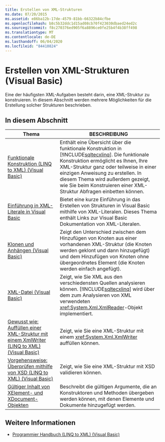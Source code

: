 ```yaml
---
title: Erstellen von XML-Strukturen
ms.date: 07/20/2015
ms.assetid: e86ba12b-17de-4579-81bb-66322b84cfbe
ms.openlocfilehash: b8c5b32ddc1d15ad08cb70f423030dbaed24ed2c
ms.sourcegitcommit: f8c270376ed905f6a8896ce0fe25b4f4b38ff498
ms.translationtype: MT
ms.contentlocale: de-DE
ms.lasthandoff: 06/04/2020
ms.locfileid: "84410824"
---
```

# <a name="creating-xml-trees-visual-basic"></a>Erstellen von XML-Strukturen (Visual Basic)
Eine der häufigsten XML-Aufgaben besteht darin, eine XML-Struktur zu konstruieren. In diesem Abschnitt werden mehrere Möglichkeiten für die Erstellung solcher Strukturen beschrieben.  
  
## <a name="in-this-section"></a>In diesem Abschnitt  
  
|Thema|BESCHREIBUNG|  
|-----------|-----------------|  
|[Funktionale Konstruktion (LINQ to XML) (Visual Basic)](functional-construction-linq-to-xml.md)|Enthält eine Übersicht über die funktionale Konstruktion in [!INCLUDE[sqltecxlinq](~/includes/sqltecxlinq-md.md)]. Die funktionale Konstruktion ermöglicht es Ihnen, Ihre XML-Struktur ganz oder teilweise in einer einzigen Anweisung zu erstellen. In diesem Thema wird außerdem gezeigt, wie Sie beim Konstruieren einer XML-Struktur Abfragen einbetten können.|  
|[Einführung in XML-Literale in Visual Basic](introduction-to-xml-literals.md)|Bietet eine kurze Einführung in das Erstellen von Strukturen in Visual Basic mithilfe von XML-Literalen. Dieses Thema enthält Links zur Visual Basic Dokumentation von XML-Literalen.|  
|[Klonen und Anhängen (Visual Basic)](cloning-vs-attaching.md)|Zeigt den Unterschied zwischen dem Hinzufügen von Knoten aus einer vorhandenen XML-Struktur (die Knoten werden geklont und dann hinzugefügt) und dem Hinzufügen von Knoten ohne übergeordnetes Element (die Knoten werden einfach angefügt).|  
|[XML-Datei (Visual Basic)](parsing-xml.md)|Zeigt, wie Sie XML aus den verschiedensten Quellen analysieren können. [!INCLUDE[sqltecxlinq](~/includes/sqltecxlinq-md.md)] wird über dem zum Analysieren von XML verwendeten <xref:System.Xml.XmlReader>-Objekt implementiert.|  
|[Gewusst wie: Auffüllen einer XML-Struktur mit einem XmlWriter (LINQ to XML) (Visual Basic)](how-to-populate-an-xml-tree-with-an-xmlwriter-linq-to-xml.md)|Zeigt, wie Sie eine XML-Struktur mit einem <xref:System.Xml.XmlWriter> auffüllen können.|  
|[Vorgehensweise: Überprüfen mithilfe von XSD (LINQ to XML) (Visual Basic)](how-to-validate-using-xsd-linq-to-xml.md)|Zeigt, wie Sie eine XML-Struktur mit XSD validieren können.|  
|[Gültiger Inhalt von XElement- und XDocument-Objekten](valid-content-of-xelement-and-xdocument-objects.md)|Beschreibt die gültigen Argumente, die an Konstruktoren und Methoden übergeben werden können, mit denen Elemente und Dokumente hinzugefügt werden.|  
  
## <a name="see-also"></a>Weitere Informationen

- [Programmier Handbuch (LINQ to XML) (Visual Basic)](programming-guide-linq-to-xml.md)
